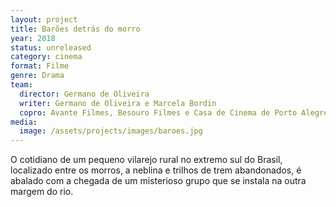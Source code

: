 ```yaml
---
layout: project
title: Barões detrás do morro
year: 2018
status: unreleased
category: cinema
format: Filme
genre: Drama
team:
  director: Germano de Oliveira
  writer: Germano de Oliveira e Marcela Bordin
  copro: Avante Filmes, Besouro Filmes e Casa de Cinema de Porto Alegre
media:
  image: /assets/projects/images/baroes.jpg
---
```


O cotidiano de um pequeno vilarejo rural no extremo sul do Brasil, localizado entre os morros, a neblina e trilhos de trem abandonados, é abalado com a chegada de um misterioso grupo que se instala na outra margem do rio.
